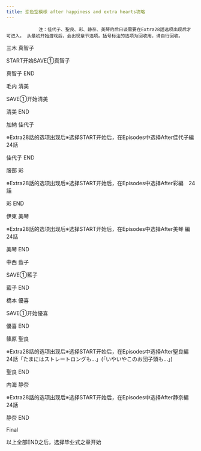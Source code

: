 ```yaml
---
title: 恋色空模様 after happiness and extra hearts攻略
---
```


                注：佳代子、聖良、彩、静奈、美琴的后日谈需要在Extra28話选项出现后才可进入。 从最初开始游戏后，会出现章节选项。括号标注的选项为回收用，请自行回收。 

三木 真智子

START开始SAVE①真智子

真智子 END

毛内 清美

SAVE①开始清美

清美 END

加納 佳代子

※Extra28話的选项出现后※选择START开始后，在Episodes中选择After佳代子編　24話

佳代子 END

服部 彩

※Extra28話的选项出现后※选择START开始后，在Episodes中选择After彩編　24話

彩 END

伊東 美琴

※Extra28話的选项出现后※选择START开始后，在Episodes中选择After美琴 編　24話

美琴 END

中西 藍子

SAVE①藍子

藍子 END

橋本 優喜

SAVE①开始優喜

優喜 END

篠原 聖良

※Extra28話的选项出现后※选择START开始后，在Episodes中选择After聖良編　24話「たまにはストレートロングも…」(「いやいやこのお団子頭も…」)

聖良 END

内海 静奈

※Extra28話的选项出现后※选择START开始后，在Episodes中选择After静奈編　24話

静奈 END

Final

以上全部END之后，选择毕业式之章开始
              
